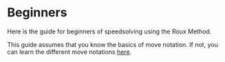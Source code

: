 # Beginners

Here is the guide for beginners of speedsolving using the Roux Method.

This guide assumes that you know the basics of move notation. If not, you can learn the different move notations [here](https://assets1.ello.co/uploads/asset/attachment/4123434/ello-optimized-81fbd399.gif).